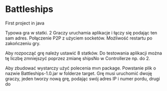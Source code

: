 # Battleships
First project in java

Typowa gra w statki. 2 Graczy uruchamia aplikacje i łączy się podając ten sam adres. 
Połączenie P2P z użyciem socketów.
Możliwość restartu po zakończeniu gry.

Aby rozpocząć grę należy ustawić 8 statków. Do testowania aplikacji można tę liczbę zmniejszyć poprzez zmianę shipsNo w Controllerze np. do 2.

Aby zbudować wystarczy użyć polecenia mvn package.
Powstanie plik o nazwie Battleships-1.0.jar w folderze target.
Grę musi uruchomić dwoję graczy, jeden tworzy nową grę, podając swój adres IP i numer pordu, drugi do
